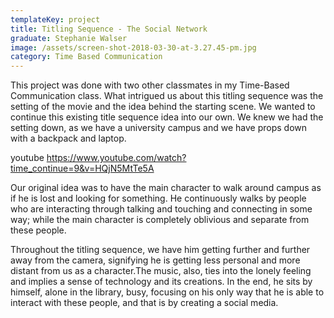 ```yaml
---
templateKey: project
title: Titling Sequence - The Social Network
graduate: Stephanie Walser
image: /assets/screen-shot-2018-03-30-at-3.27.45-pm.jpg
category: Time Based Communication
---
```

This project was done with two other classmates in my Time-Based Communication class. What intrigued us about this titling sequence was the setting of the movie and the idea behind the starting scene. We wanted to continue this existing title sequence idea into our own. We knew we had the setting down, as we have a university campus and we have props down with a backpack and laptop.

youtube https://www.youtube.com/watch?time_continue=9&v=HQjN5MtTe5A

Our original idea was to have the main character to walk around campus as if he is lost and looking for something. He continuously walks by people who are interacting through talking and touching and connecting in some way; while the main character is completely oblivious and separate from these people.

Throughout the titling sequence, we have him getting further and further away from the camera, signifying he is getting less personal and more distant from us as a character.The music, also, ties into the lonely feeling and implies a sense of technology and its creations. In the end, he sits by himself, alone in the library, busy, focusing on his only way that he is able to interact with these people, and that is by creating a social media.

